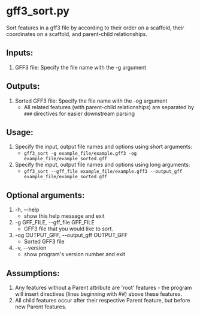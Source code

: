 # gff3_sort.py

Sort features in a gff3 file by according to their order on a scaffold, their coordinates on a scaffold, and parent-child relationships.

## Inputs:

1. GFF3 file: Specify the file name with the -g argument

## Outputs:

1. Sorted GFF3 file: Specify the file name with the -og argument
    - All related features (with parent-child relationships) are separated by `###` directives for easier downstream parsing

## Usage:

1. Specify the input, output file names and options using short arguments:
    - `gff3_sort -g example_file/example.gff3 -og example_file/example_sorted.gff`
2. Specify the input, output file names and options using long arguments:
    - `gff3_sort --gff_file example_file/example.gff3 --output_gff example_file/example_sorted.gff`

## Optional arguments:

1. -h, --help
    - show this help message and exit
2. -g GFF_FILE, --gff_file GFF_FILE
    - GFF3 file that you would like to sort.
3. -og OUTPUT_GFF, --output_gff OUTPUT_GFF
    - Sorted GFF3 file
4. -v, --version
    - show program's version number and exit

## Assumptions:

1. Any features without a Parent attribute are 'root' features - the program will insert  directives (lines beginning with ##) above these features.
2. All child features occur after their respective Parent feature, but before new Parent features. 

